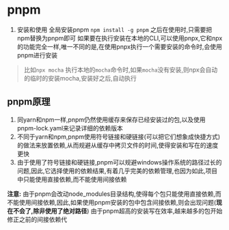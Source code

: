 # pnpm

1. 安装和使用
全局安装pnpm
`npm install -g pnpm`
之后在使用时,只需要把npm替换为pnpm即可
如果要在执行安装在本地的CLI,可以使用pnpx,它和npx的功能完全一样,唯一不同的是,在使用pnpx执行一个需要安装的命令时,会使用pnpm进行安装

> 比如`npx mocha` 执行本地的`mocha`命令时,如果`mocha`没有安装,则npx会自动的临时的安装mocha,安装好之后,自动执行

## pnpm原理

1. 同yarn和npm一样,pnpm仍然使用缓存来保存已经安装过的包,以及使用pnpm-lock.yaml来记录详细的依赖版本
2. 不同于yarn和npm,pnpm使用符号链接和硬链接(可以把它们想象成快捷方式)的做法来放置依赖,从而规避从缓存中拷贝文件的时间,使得安装和写在的速度更快
3. 由于使用了符号链接和硬链接,pnpm可以规避windows操作系统的路径过长的问题,因此,它选择使用的依赖结果,有着几乎完美的依赖管理,也因为如此,项目中只能使用直接依赖,而不能使用间接依赖

**注意:**
由于pnpm会改动node_modules目录结构,使得每个包只能使用直接依赖,而不能使用间接依赖,因此,如果使用pnpm安装的包中包含间接依赖,则会出现问题(**现在不会了,除非使用了绝对路径**)
由于pnpm超高的安装写在效率,越来越多的包开始修正之前的间接依赖代


